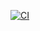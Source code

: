 [![CI](https://github.com/RoBaertschi/EnvironmentTech/actions/workflows/gradle.yml/badge.svg)](https://github.com/RoBaertschi/EnvironmentTech/actions/workflows/gradle.yml)